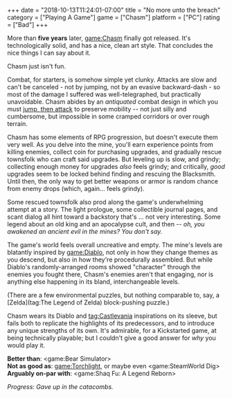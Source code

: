 +++
date = "2018-10-13T11:24:01-07:00"
title = "No more unto the breach"
category = ["Playing A Game"]
game = ["Chasm"]
platform = ["PC"]
rating = ["Bad"]
+++

More than <b>five years</b> later, <game:Chasm> finally got released.  It's technologically solid, and has a nice, clean art style.  That concludes the nice things I can say about it.

Chasm just isn't fun.

Combat, for starters, is somehow simple yet clunky.  Attacks are slow and can't be canceled - not by jumping, not by an evasive backward-dash - so most of the damage I suffered was well-telegraphed, but practically unavoidable.  Chasm abides by an <i>antiquated</i> combat design in which you must <a href="https://twitter.com/FolderBrad/status/1024841445105184769">jump, then attack</a> to preserve mobility -- not just silly and cumbersome, but impossible in some cramped corridors or over rough terrain.

Chasm has some elements of RPG progression, but doesn't execute them very well.  As you delve into the mine, you'll earn experience points from killing enemies, collect coin for purchasing upgrades, and gradually rescue townsfolk who can craft said upgrades.  But leveling up is slow, and grindy; collecting enough money for upgrades <i>also</i> feels grindy; and critically, <i>good</i> upgrades seem to be locked behind finding and rescuing the Blacksmith.  Until then, the only way to get better weapons or armor is random chance from enemy drops (which, again... feels grindy).

Some rescued townsfolk also prod along the game's underwhelming attempt at a story.  The light prologue, some collectible journal pages, and scant dialog all hint toward a backstory that's ... not very interesting.  Some legend about an old king and an apocalypse cult, and then -- <i>oh, you awakened an ancient evil in the mines?  You don't say.</i>

The game's world feels overall uncreative and empty.  The mine's levels are blatantly inspired by <game:Diablo>, not only in how they change themes as you descend, but also in how they're procedurally assembled.  But while Diablo's randomly-arranged rooms showed "character" through the enemies you fought there, Chasm's enemies aren't that engaging, nor is anything else happening in its bland, interchangeable levels.

(There are a few environmental puzzles, but nothing comparable to, say, a [Zelda](tag:The Legend of Zelda) block-pushing puzzle.)

Chasm wears its Diablo and <tag:Castlevania> inspirations on its sleeve, but fails both to replicate the highlights of its predecessors, and to introduce any unique strengths of its own.  It's admirable, for a Kickstarted game, at being technically playable; but I couldn't give a good answer for <i>why</i> you would play it.

<b>Better than</b>: <game:Bear Simulator>  
<b>Not as good as</b>: <game:Torchlight>, or maybe even <game:SteamWorld Dig>  
<b>Arguably on-par with</b>: <game:Shaq Fu: A Legend Reborn>

<i>Progress: Gave up in the catacombs.</i>
